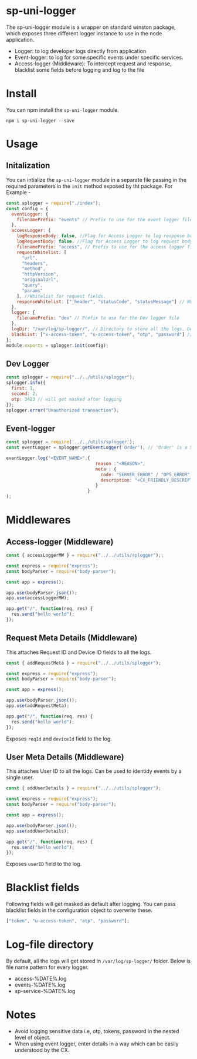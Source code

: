 # sp-uni-logger

The sp-uni-logger module is a wrapper on standard winston package, which exposes three different logger instance to use in the node application.

- Logger: to log developer logs directly from application
- Event-logger: to log for some specific events under specific services.
- Access-logger (Middleware): To intercept request and response, blacklist some fields before logging and log to the file

# Install
You can npm install the `sp-uni-logger` module.
```
npm i sp-uni-logger --save
```
# Usage

## Initalization

You can intialize the `sp-uni-logger` module in a separate file passing in the required parameters in the `init` method exposed by tht package.
For Example -

```javascript
const splogger = require("./index");
const config = {
  eventLogger: {
    filenamePrefix: "events" // Prefix to use for the event logger file.
  },
  accessLogger: {
    logResponseBody: false, //Flag for Access Logger to log response body. Defaults to true
    logRequestBody: false, //Flag for Access Logger to log request body. Defaults to true
    filenamePrefix: "access", // Prefix to use for the access logger file.
    requestWhitelist: [
      "url",
      "headers",
      "method",
      "httpVersion",
      "originalUrl",
      "query",
      "params"
    ], //Whitelist for request fields.
    responseWhitelist: ["_header", "statusCode", "statusMessage"] // Whitelist for response fields.
  },
  logger: {
    filenamePrefix: "dev" // Prefix to use for the Dev logger file
  },
  logDir: "/var/log/sp-logger/", // Directory to store all the logs. Defaults to `/var/log/sp-logger/`
  blackList: ["x-access-token", "u-access-token", "otp", "password"] // Array of strings containing fields to mask.
};
module.exports = splogger.init(config);
```

## Dev Logger

```javascript
const splogger = require("../../utils/splogger");
splogger.info({
  first: 1,
  second: 2,
  otp: 3423 // will get masked after logging
});
splogger.error("Unauthorized transaction");
```

## Event-logger

```javascript
const splogger = require('../../utils/splogger');
const eventLogger = splogger.getEventLogger('Order'); // 'Order' is a Service name here to log data related to Orders

eventLogger.log("<EVENT_NAME>",{  
                                  reason :"<REASON>", 
                                  meta : {
                                    code: "SERVER_ERROR" / "OPS_ERROR",
                                    description: "<CX_FRIENDLY_DESCRIPTION>"
                                  } 
                               }
);
```
# Middlewares 
## Access-logger (Middleware)

```javascript
const { accessLoggerMW } = require("../../utils/splogger");;

const express = require("express");
const bodyParser = require("body-parser");

const app = express();

app.use(bodyParser.json());
app.use(accessLoggerMW);

app.get("/", function(req, res) {
  res.send("hello world");
});
```
## Request Meta Details (Middleware)
This attaches Request ID and Device ID fields to all the logs. 

```javascript
const { addRequestMeta } = require("../../utils/splogger");

const express = require("express");
const bodyParser = require("body-parser");

const app = express();

app.use(bodyParser.json());
app.use(addRequestMeta);

app.get("/", function(req, res) {
  res.send("hello world");
});
```
Exposes `reqId` and `deviceId` field to the log.

## User Meta Details (Middleware)
This attaches User ID to all the logs. Can be used to identidy events by a single user.

```javascript
const { addUserDetails } = require("../../utils/splogger");

const express = require("express");
const bodyParser = require("body-parser");

const app = express();

app.use(bodyParser.json());
app.use(addUserDetails);

app.get("/", function(req, res) {
  res.send("hello world");
});
```
Exposes `userID` field to the log.

# Blacklist fields

Following fields will get masked as default after logging. You can pass blacklist fields in the configuration object to overwrite these.

```javascript
["token", "u-access-token", "otp", "password"];
```

# Log-file directory

By default, all the logs will get stored in `/var/log/sp-logger/` folder. Below is file name pattern for every logger.

- access-%DATE%.log
- events-%DATE%.log
- sp-service-%DATE%.log

# Notes

- Avoid logging sensitive data i.e, otp, tokens, password in the nested level of object.
- When using event logger, enter details in a way which can be easily understood by the CX.